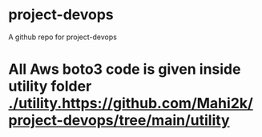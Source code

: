 # project-devops
A github repo for project-devops

# All Aws boto3 code is given inside utility folder [./utility.](https://github.com/Mahi2k/project-devops/tree/main/utility)https://github.com/Mahi2k/project-devops/tree/main/utility

